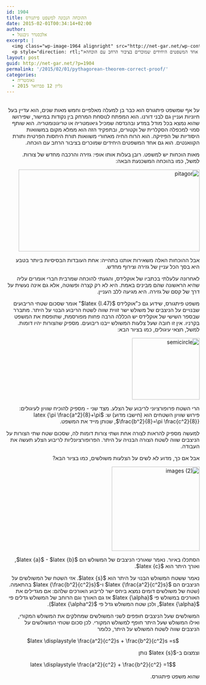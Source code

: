 ```yaml
---
id: 1904
title: ההוכחה הנכונה למשפט פיתגורס
date: 2015-02-01T00:34:14+02:00
author:
  - אלכסנדר גיבנטל
excerpt: |
  <img class="wp-image-1964 alignright" src="http://net-gar.net/wp-content/uploads/2015/01/semicircle.jpg" alt="semicircle" width="110" height="101" />
  <p style="direction: rtl;">על אף שמשפט פיתגורס הוא כבר בן למעלה מאלפיים וחמש מאות שנים, הוא עדיין בעל חיוניות ועניין גם לבני דורנו. הוא המפתח לנוסחת המרחק בין נקודות במישור, שפירושו שהוא נמצא בכל מודל במדע ובהנדסה שמכיל גיאומטריה או טריגונומטריה. הוא שותף סמוי למכפלה הסקלרית של וקטורים, ובתפקיד הזה הוא ממלא מקום במשוואות היסודיות של הפיזיקה. הוא הרוח החיה מאחורי משוואות תורת היחסות הפרטית ותורת הקוואנטים. הוא גם אחד המשפטים היחידים שמוכרים בציבור הרחב עם הוכחה.</p>
layout: post
guid: http://net-gar.net/?p=1904
permalink: '/2015/02/01/pythagorean-theorem-correct-proof/'
categories:
  - גאומטריה
  - גליון 12 פברואר 2015
---
```

<p style="direction: rtl;">
  <a href="http://net-gar.net/wp-content/uploads/2015/01/pitagor.png"><br /> </a>על אף שמשפט פיתגורס הוא כבר בן למעלה מאלפיים וחמש מאות שנים, הוא עדיין בעל חיוניות ועניין גם לבני דורנו. הוא המפתח לנוסחת המרחק בין נקודות במישור, שפירושו שהוא נמצא בכל מודל במדע ובהנדסה שמכיל גיאומטריה או טריגונומטריה. הוא שותף סמוי למכפלה הסקלרית של וקטורים, ובתפקיד הזה הוא ממלא מקום במשוואות היסודיות של הפיזיקה. הוא הרוח החיה מאחורי משוואות תורת היחסות הפרטית ותורת הקוואנטים. הוא גם אחד המשפטים היחידים שמוכרים בציבור הרחב עם הוכחה.
</p>

<p style="direction: rtl;">
  מאות הוכחות יש למשפט. רובן בעלות אותו אופי: גזירה והרכבה מחדש של צורות. למשל, כמו בהוכחה המשכנעת הבאה:
</p>

<p style="direction: rtl;">
  <img class="aligncenter  wp-image-1963" src="http://net-gar.net/wp-content/uploads/2015/01/pitagor1.png" alt="pitagor" width="472" height="214" />
</p>

<p style="direction: rtl;">
  אבל ההוכחות האלה משאירות אותנו בתהייה: אחת העובדות הבסיסיות ביותר בטבע היא בסך הכל עניין של גזירה וצירוף מחדש.
</p>

<p style="direction: rtl;">
  לאחרונה עלעלתי בכתביו של אוקלידס, והגעתי להוכחה שמרבית חברי אומרים עליה שהיא הראשונה שהם מבינים באמת. היא לא רק קצרה ופשוטה, אלא גם אינה נעשית על דרך של קסם של גזירה. היא מגיעה ללב העניין.
</p>

<p style="direction: rtl;">
  משפט פיתגורס, שידוע גם כ"אוקלידס $latex {I.47}$" אומר שסכום שטחי הריבועים שבנויים על הניצבים של משולש ישר זווית שווה לשטח הריבוע הבנוי על היתר. מתברר שבספר השישי של אוקלידס יש הכללה הרבה פחות מפורסמת, שתופסת את המשפט בקרניו. אין זו חובה שעל צלעות המשולש ייבנו ריבועים. מספיק שהצורות יהיו דומות. למשל, חצאי עיגולים, כמו בציור הבא:
</p>

<p style="direction: rtl;">
  <img class="aligncenter  wp-image-1964" src="http://net-gar.net/wp-content/uploads/2015/01/semicircle.jpg" alt="semicircle" width="176" height="161" />
</p>

<p style="direction: rtl;">
  הרי השטח פרופורציוני לריבוע של הצלע. מצד שני - מספיק להוכיח שוויון לעיגולים: פירוש שוויון השטחים הוא (חישבו מדוע) ש: $latex {\pi \frac{a^2}{8}+\pi \frac{b^2}{8}=\pi \frac{c^2}{8}}$, שנותן מייד את המשפט.
</p>

<p style="direction: rtl;">
  למעשה מספיק להראות לצורה אחת ושתי צורות דומות לה, שסכום שטח שתי הצורות על הניצבים שווה לשטח הצורה הבנויה על היתר. הפרופורציונליות לריבוע הצלע תעשה את העבודה.
</p>

<p style="direction: rtl;">
  אבל אם כך, מדוע לא לשים על הצלעות משולשים, כמו בציור הבא?
</p>

<p style="direction: rtl;">
  <img class="aligncenter size-full wp-image-1965" src="http://net-gar.net/wp-content/uploads/2015/01/images-2.jpg" alt="images (2)" width="229" height="220" />
</p>

<p style="direction: rtl; ">
  הסתכלו באיור. נאמר שאורכי הניצבים של המשולש הם $latex {a}$ - $latex {b}$, ואורך היתר הוא $latex {c}$.
</p>

<p style="direction: rtl; ">
  נאמר ששטח המשולש הבנוי על היתר הוא $latex {s}$. אזי השטח של המשולשים על הניצבים הם $latex {\frac{a^2}{c^2}s}$ ו-$latex {\frac{b^2}{c^2}s}$ בהתאמה. (שטח של משולשים דומים נמצא ביחס ישר לריבוע האורכים שלהם: אם מגדילים את האורכים במשולש פי $latex {\alpha}$ אז גם האורך וגם הרוחב של המשולש גדלים פי $latex {\alpha}$, ולכן שטח המשולש גדל פי $latex {\alpha^2}$).
</p>

<p style="direction: rtl; ">
  המשולשים שעל הניצבים חופפים לשני המשולשים שמחלקים את המשולש המקורי, ואילו המשולש שעל היתר חופף למשולש המקורי. לכן סכום שטחי המשולשים על הניצבים שווה לשטח המשולש על היתר, כלומר
</p>

<p style="direction: rtl; " align="center">
  $latex \displaystyle \frac{a^2}{c^2}s + \frac{b^2}{c^2}s =s$
</p>

<p style="direction: rtl; ">
  וצמצום ב-$latex {s}$ נותן
</p>

<p style="direction: rtl; " align="center">
  $latex \displaystyle \frac{a^2}{c^2} + \frac{b^2}{c^2} =1$
</p>

<p style="direction: rtl; ">
  שהוא משפט פיתגורס.
</p>